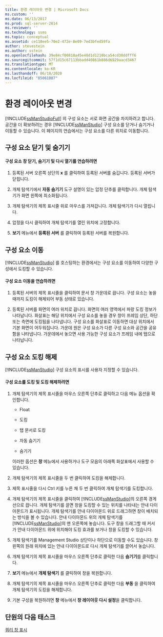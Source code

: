 ```yaml
---
title: 환경 레이아웃 변경 | Microsoft Docs
ms.custom: ''
ms.date: 06/13/2017
ms.prod: sql-server-2014
ms.reviewer: ''
ms.technology: ssms
ms.topic: conceptual
ms.assetid: ce118ee5-70e2-472e-8e09-7ed3bfed59fa
author: stevestein
ms.author: sstein
ms.openlocfilehash: 39e84cf00810a45e48d1d1210bca54cd30ddfff6
ms.sourcegitcommit: 57f1d15c67113bbadd40861b886d6929aacd3467
ms.translationtype: MT
ms.contentlocale: ko-KR
ms.lasthandoff: 06/18/2020
ms.locfileid: "85061887"
---
```

# <a name="change-the-environment-layout"></a>환경 레이아웃 변경
  [!INCLUDE[ssManStudioFull](../../includes/ssmanstudiofull-md.md)] 의 구성 요소는 서로 화면 공간을 차지하려고 합니다. 공간을 더 확보하려는 경우 [!INCLUDE[ssManStudio](../../includes/ssmanstudio-md.md)] 구성 요소를 닫거나 숨기거나 이동할 수 있습니다. 이 페이지의 연습에서는 구성 요소를 다른 위치로 이동합니다.  
  
## <a name="closing-and-hiding-components"></a>구성 요소 닫기 및 숨기기  
  
#### <a name="to-practice-closing-hiding-and-reopening-component-windows"></a>구성 요소 창 닫기, 숨기기 및 다시 열기를 연습하려면  
  
1.  등록된 서버 오른쪽 상단의 **x** 를 클릭하여 등록된 서버를 숨깁니다. 등록된 서버가 닫힙니다.  
  
2.  개체 탐색기에서 **자동 숨기기** 도구 설명이 있는 압정 단추를 클릭합니다. 개체 탐색기가 화면 왼쪽에 최소화됩니다.  
  
3.  개체 탐색기의 제목 표시줄 위로 마우스를 가져갑니다. 개체 탐색기가 다시 열립니다.  
  
4.  압정을 다시 클릭하여 개체 탐색기를 열린 위치에 고정합니다.  
  
5.  **보기** 메뉴에서 **등록된 서버** 를 클릭하여 등록된 서버를 복원합니다.  
  
## <a name="moving-components"></a>구성 요소 이동  
 [!INCLUDE[ssManStudio](../../includes/ssmanstudio-md.md)] 를 호스팅하는 환경에서는 구성 요소를 이동하여 다양한 구성에서 도킹할 수 있습니다.  
  
#### <a name="to-practice-moving-components"></a>구성 요소 이동을 연습하려면  
  
1.  등록된 서버의 제목 표시줄을 클릭하여 문서 창 가운데로 끕니다. 구성 요소는 놓을 때까지 도킹이 해제되어 부동 상태로 있습니다.  
  
2.  등록된 서버를 화면의 여러 위치로 끕니다. 화면의 여러 영역에서 파랑 도킹 정보가 나타납니다. 화살표는 해당 위치에서 구성 요소를 놓을 경우 창이 프레임 상단, 하단 또는 측면에 도킹됨을 나타냅니다. 구성 요소를 화살표로 이동하면 대상 위치에서 기본 화면이 어두워집니다. 가운데 원은 구성 요소가 다른 구성 요소와 공간을 공유함을 나타냅니다. 가운데에서 놓으면 사용 가능한 구성 요소가 프레임 내에 탭으로 나타납니다.  
  
## <a name="undocking-components"></a>구성 요소 도킹 해제  
 [!INCLUDE[ssManStudio](../../includes/ssmanstudio-md.md)] 구성 요소의 표시를 사용자 지정할 수 있습니다.  
  
#### <a name="to-dock-and-undock-components"></a>구성 요소를 도킹 및 도킹 해제하려면  
  
1.  개체 탐색기의 제목 표시줄을 마우스 오른쪽 단추로 클릭하고 다음 메뉴 옵션을 확인합니다.  
  
    -   Float  
  
    -   도킹  
  
    -   탭 문서로 도킹  
  
    -   자동 숨기기  
  
    -   숨기기  
  
     이러한 옵션은 **창** 메뉴에서 사용하거나 도구 모음의 아래쪽 화살표에서 사용할 수 있습니다.  
  
2.  개체 탐색기의 제목 표시줄을 두 번 클릭하여 도킹을 해제합니다.  
  
3.  제목 표시줄을 다시 Ctrl 키를 누른 채 두 번 클릭하여 개체 탐색기를 도킹합니다.  
  
4.  개체 탐색기의 제목 표시줄을 클릭하여 [!INCLUDE[ssManStudio](../../includes/ssmanstudio-md.md)]의 오른쪽 경계선으로 끕니다. 개체 탐색기를 끌면 창을 도킹할 수 있는 위치를 나타내는 안내 다이아몬드가 표시됩니다. 개체 탐색기를 안내 다이아몬드 위로 드래그하면 창이 배치되는 방식을 볼 수 있습니다. 안내 다이아몬드 위의 개체 탐색기를 [!INCLUDE[ssManStudio](../../includes/ssmanstudio-md.md)]의 맨 오른쪽에 놓습니다. 도구 창을 드래그할 때 커서가 안내 다이아몬드 위에 위치해야 도킹 효과를 보거나 창을 도킹할 수 있습니다.  
  
5.  개체 탐색기를 Management Studio 상단이나 하단으로 이동할 수도 있습니다. 창 왼쪽의 원래 위치에 있는 안내 다이아몬드로 다시 개체 탐색기를 끌어서 놓습니다.  
  
6.  개체 탐색기의 제목 표시줄을 마우스 오른쪽 단추로 클릭한 다음 **숨기기**를 클릭합니다.  
  
7.  **보기** 메뉴에서 **개체 탐색기** 를 클릭하여 창을 복원합니다.  
  
8.  개체 탐색기의 제목 표시줄을 마우스 오른쪽 단추로 클릭한 다음 **부동** 을 클릭하여 개체 탐색기의 도킹을 해제합니다.  
  
9. 기본 구성을 복원하려면 **창** 메뉴에서 **창 레이아웃 다시 설정**을 클릭합니다.  
  
## <a name="next-task-in-lesson"></a>단원의 다음 태스크  
 [쿼리 창 표시](lesson-1-4-display-the-query-window.md)  
  
  
